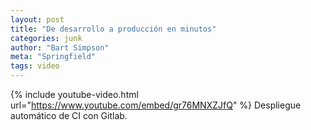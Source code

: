 ```yaml
---
layout: post
title: "De desarrollo a producción en minutos"
categories: junk
author: "Bart Simpson"
meta: "Springfield"
tags: video
---
```


{% include youtube-video.html url="https://www.youtube.com/embed/gr76MNXZJfQ" %}
Despliegue automático de CI con Gitlab.